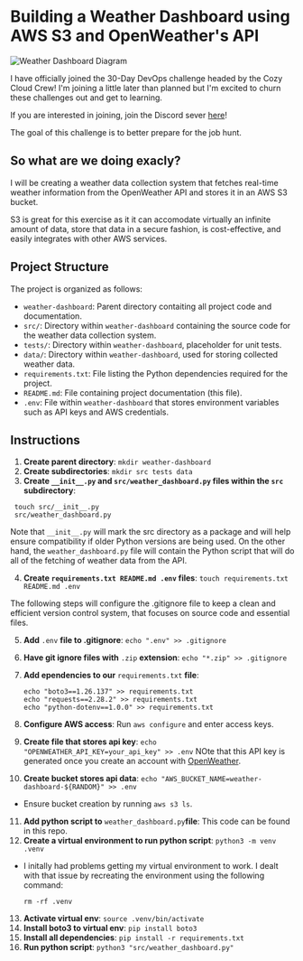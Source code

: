 # Building a Weather Dashboard using AWS S3 and OpenWeather's API


![Weather Dashboard Diagram](./diagram2.png)

I have officially joined the 30-Day DevOps challenge headed by the Cozy Cloud Crew! I'm joining a little later than planned but I'm excited to churn these challenges out and get to learning. 

If you are interested in joining, join the Discord sever [here](https://lnkd.in/gjBFNSwJ)!

The goal of this challenge is to better prepare for the job hunt.

## So what are we doing exacly?
I will be creating a weather data collection system that fetches real-time weather information from the OpenWeather API and stores it in an AWS S3 bucket. 

S3 is great for this exercise as it it can accomodate virtually an infinite amount of data, store that data in a secure fashion, is cost-effective, and easily integrates with other AWS services. 


## Project Structure

The project is organized as follows:
- `weather-dashboard`: Parent directory contaiting all project code and documentation.
- `src/`: Directory within `weather-dashboard` containing the source code for the weather data collection system.
- `tests/`: Directory within `weather-dashboard`, placeholder for unit tests.
- `data/`: Directory within `weather-dashboard`, used for storing collected weather data.
- `requirements.txt`: File listing the Python dependencies required for the project.
- `README.md`: File containing project documentation (this file). 
- `.env`: File within `weather-dashboard` that stores environment variables such as API keys and AWS credentials.

## Instructions

1. **Create parent directory**: `mkdir weather-dashboard`
2. **Create subdirectories**: `mkdir src tests data`
3. **Create `__init__.py` and `src/weather_dashboard.py` files within the `src` subdirectory**: 
  ```
   touch src/__init__.py
   src/weather_dashboard.py
   ```
   

Note that `__init__.py` will mark the src directory as a package and will help ensure compatibility if older Python versions are being used. On the other hand, the `weather_dashboard.py` file will contain the Python script that will do all of the fetching of weather data from the API. 

4. **Create `requirements.txt README.md .env` files**: `touch requirements.txt README.md .env`

The following steps will configure the .gitignore file to keep a clean and efficient version control system, that focuses on source code and essential files.

5. **Add** `.env` **file to .gitignore**: `echo ".env" >> .gitignore`
6. **Have git ignore files with** `.zip` **extension**: `echo "*.zip" >> .gitignore`

7. **Add ependencies to our** `requirements.txt` **file**: 
      ```
   echo "boto3==1.26.137" >> requirements.txt
      echo "requests==2.28.2" >> requirements.txt
      echo "python-dotenv==1.0.0" >> requirements.txt
   ```
   
8. **Configure AWS access**: Run `aws configure` and enter access keys.
9. **Create file that stores api key**: `echo "OPENWEATHER_API_KEY=your_api_key" >> .env`
NOte that this API key is generated once you create an account with [OpenWeather](https://openweathermap.org/api). 
10. **Create bucket stores api data**: `echo "AWS_BUCKET_NAME=weather-dashboard-${RANDOM}" >> .env`
* Ensure bucket creation by running `aws s3 ls`.
11. **Add python script to** `weather_dashboard.py`**file**: This code can be found in this repo. 
12. **Create a virtual environment to run python script**: 
`python3 -m venv .venv`

* I initally had problems getting my virtual environment to work. I dealt with that issue by recreating the environment using the following command: 
    ```
   rm -rf .venv
   ```
 
13. **Activate virtual env**: `source .venv/bin/activate`
14. **Install boto3 to virtual env**: `pip install boto3`
15. **Install all dependencies**: `pip install -r requirements.txt`
16. **Run python script**: `python3 "src/weather_dashboard.py"`

   
   
   
   
   
   



